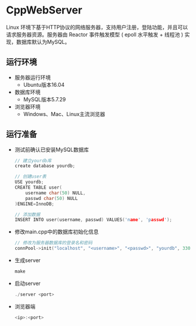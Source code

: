 # CppWebServer

Linux 环境下基于HTTP协议的网络服务器，支持用户注册，登陆功能，并且可以请求服务器资源。服务器由 Reactor 事件触发模型 ( epoll 水平触发 + 线程池 ) 实现，数据库默认为MySQL。


运行环境
------------
* 服务器运行环境
	* Ubuntu版本16.04
* 数据库环境
	* MySQL版本5.7.29
* 浏览器环境
	* Windows、Mac、Linux主流浏览器


运行准备
------------
* 测试前确认已安装MySQL数据库

    ```C++
    // 建立yourdb库
    create database yourdb;

    // 创建user表
    USE yourdb;
    CREATE TABLE user(
        username char(50) NULL,
        passwd char(50) NULL
    )ENGINE=InnoDB;

    // 添加数据
    INSERT INTO user(username, passwd) VALUES('name', 'passwd');
    ```

* 修改main.cpp中的数据库初始化信息

    ```C++
    // 修改为服务器数据库的登录名和密码
    connPool->init("localhost", "<username>", "<passwd>", "yourdb", 3306, 8);
    ```

* 生成server

    ```C++
    make
    ```

* 启动server

    ```C++
    ./server <port>
    ```

* 浏览器端

    ```C++
    <ip>:<port>
    ```
